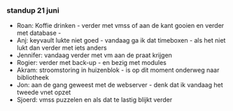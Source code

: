 ### standup 21 juni


- Roan: Koffie drinken - verder met vmss of aan de kant gooien en verder met database - 
- Anj: keyvault lukte niet goed - vandaag ga ik dat timeboxen - als het niet lukt dan verder met iets anders
- Jennifer: vandaag verder met vm aan de praat krijgen
- Rogier: verder met back-up - en bezig met modules
- Akram: stroomstoring in huizenblok - is op dit moment onderweg naar bibliotheek
- Jon: aan de gang geweest met de webserver - denk dat ik vandaag het tweede vnet opzet
- Sjoerd: vmss puzzelen en als dat te lastig blijkt verder 


